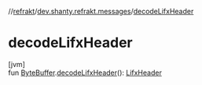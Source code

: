 //[refrakt](../../index.md)/[dev.shanty.refrakt.messages](index.md)/[decodeLifxHeader](decode-lifx-header.md)

# decodeLifxHeader

[jvm]\
fun [ByteBuffer](https://docs.oracle.com/javase/8/docs/api/java/nio/ByteBuffer.html).[decodeLifxHeader](decode-lifx-header.md)(): [LifxHeader](-lifx-header/index.md)
